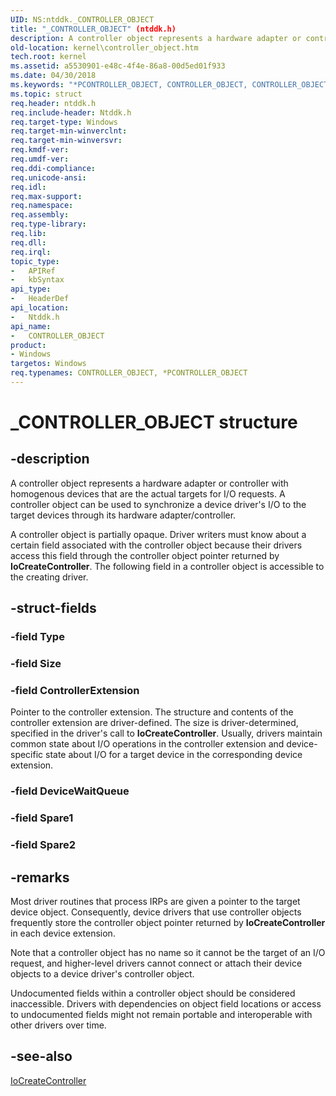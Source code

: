 ```yaml
---
UID: NS:ntddk._CONTROLLER_OBJECT
title: "_CONTROLLER_OBJECT" (ntddk.h)
description: A controller object represents a hardware adapter or controller with homogenous devices that are the actual targets for I/O requests.
old-location: kernel\controller_object.htm
tech.root: kernel
ms.assetid: a5530901-e48c-4f4e-86a8-00d5ed01f933
ms.date: 04/30/2018
ms.keywords: "*PCONTROLLER_OBJECT, CONTROLLER_OBJECT, CONTROLLER_OBJECT structure [Kernel-Mode Driver Architecture], PCONTROLLER_OBJECT, PCONTROLLER_OBJECT structure pointer [Kernel-Mode Driver Architecture], _CONTROLLER_OBJECT, kernel.controller_object, kstruct_a_391d0fc2-3a61-4b2b-b571-143d2af7ef9b.xml, ntddk/CONTROLLER_OBJECT, ntddk/PCONTROLLER_OBJECT"
ms.topic: struct
req.header: ntddk.h
req.include-header: Ntddk.h
req.target-type: Windows
req.target-min-winverclnt: 
req.target-min-winversvr: 
req.kmdf-ver: 
req.umdf-ver: 
req.ddi-compliance: 
req.unicode-ansi: 
req.idl: 
req.max-support: 
req.namespace: 
req.assembly: 
req.type-library: 
req.lib: 
req.dll: 
req.irql: 
topic_type:
-	APIRef
-	kbSyntax
api_type:
-	HeaderDef
api_location:
-	Ntddk.h
api_name:
-	CONTROLLER_OBJECT
product:
- Windows
targetos: Windows
req.typenames: CONTROLLER_OBJECT, *PCONTROLLER_OBJECT
---
```


# _CONTROLLER_OBJECT structure


## -description


A controller object represents a hardware adapter or controller with homogenous devices that are the actual targets for I/O requests. A controller object can be used to synchronize a device driver's I/O to the target devices through its hardware adapter/controller. 

A controller object is partially opaque. Driver writers must know about a certain field associated with the controller object because their drivers access this field through the controller object pointer returned by <b>IoCreateController</b>. The following field in a controller object is accessible to the creating driver. 


## -struct-fields




### -field Type

 


### -field Size

 


### -field ControllerExtension

Pointer to the controller extension. The structure and contents of the controller extension are driver-defined. The size is driver-determined, specified in the driver's call to <b>IoCreateController</b>. Usually, drivers maintain common state about I/O operations in the controller extension and device-specific state about I/O for a target device in the corresponding device extension. 


### -field DeviceWaitQueue

 


### -field Spare1

 


### -field Spare2

 




## -remarks



Most driver routines that process IRPs are given a pointer to the target device object. Consequently, device drivers that use controller objects frequently store the controller object pointer returned by <b>IoCreateController</b> in each device extension. 

Note that a controller object has no name so it cannot be the target of an I/O request, and higher-level drivers cannot connect or attach their device objects to a device driver's controller object. 

Undocumented fields within a controller object should be considered inaccessible. Drivers with dependencies on object field locations or access to undocumented fields might not remain portable and interoperable with other drivers over time.




## -see-also




<a href="https://msdn.microsoft.com/library/windows/hardware/ff548395">IoCreateController</a>
 

 

